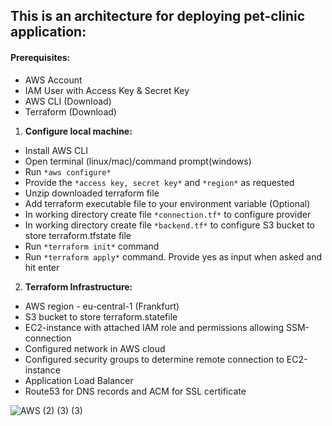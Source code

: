 ## This is an architecture for deploying pet-clinic application:

#### Prerequisites:

- AWS Account
- IAM User with Access Key & Secret Key
- AWS CLI (Download)
- Terraform (Download)

1. **Configure local machine:**

- Install AWS CLI
- Open terminal (linux/mac)/command prompt(windows)
- Run `*aws configure*`
- Provide the `*access key, secret key*` and `*region*` as requested
- Unzip downloaded terraform file
- Add terraform executable file to your environment variable (Optional)
- In working directory create file `*connection.tf*` to configure provider
- In working directory create file `*backend.tf*` to configure S3 bucket to store terraform.tfstate file
- Run `*terraform init*` command
- Run `*terraform apply*` command. Provide yes as input when asked and hit enter

2. **Terraform Infrastructure:**

- AWS region - eu-central-1 (Frankfurt)
- S3 bucket to store terraform.statefile
- EC2-instance with attached IAM role and permissions allowing SSM-connection
- Configured network in AWS cloud
- Configured security groups to determine remote connection to EC2-instance
- Application Load Balancer
- Route53 for DNS records and ACM for SSL certificate


![AWS (2) (3) (3)](https://user-images.githubusercontent.com/43706100/137550031-2b6c4902-b298-4de3-a9ee-7b99764f294e.png)



